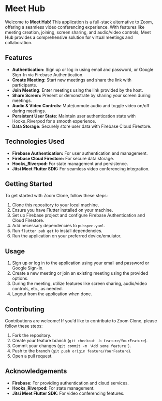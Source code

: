 # Meet Hub

Welcome to **Meet Hub**! This application is a full-stack alternative to Zoom, offering a seamless video conferencing experience. With features like meeting creation, joining, screen sharing, and audio/video controls, Meet Hub provides a comprehensive solution for virtual meetings and collaboration.

## Features

- **Authentication:** Sign up or log in using email and password, or Google Sign-In via Firebase Authentication.
- **Create Meeting:** Start new meetings and share the link with participants.
- **Join Meeting:** Enter meetings using the link provided by the host.
- **Share Screen:** Present or demonstrate by sharing your screen during meetings.
- **Audio & Video Controls:** Mute/unmute audio and toggle video on/off during meetings.
- **Persistent User State:** Maintain user authentication state with Hooks_Riverpod for a smooth experience.
- **Data Storage:** Securely store user data with Firebase Cloud Firestore.

## Technologies Used

- **Firebase Authentication:** For user authentication and management.
- **Firebase Cloud Firestore:** For secure data storage.
- **Hooks_Riverpod:** For state management and persistence.
- **Jitsi Meet Flutter SDK:** For seamless video conferencing integration.


## Getting Started

To get started with Zoom Clone, follow these steps:

1. Clone this repository to your local machine.
2. Ensure you have Flutter installed on your machine.
3. Set up Firebase project and configure Firebase Authentication and Cloud Firestore.
4. Add necessary dependencies to `pubspec.yaml`.
5. Run `flutter pub get` to install dependencies.
6. Run the application on your preferred device/emulator.

## Usage

1. Sign up or log in to the application using your email and password or Google Sign-In.
2. Create a new meeting or join an existing meeting using the provided options.
3. During the meeting, utilize features like screen sharing, audio/video controls, etc., as needed.
4. Logout from the application when done.

## Contributing

Contributions are welcome! If you'd like to contribute to Zoom Clone, please follow these steps:

1. Fork the repository.
2. Create your feature branch (`git checkout -b feature/YourFeature`).
3. Commit your changes (`git commit -m 'Add some feature'`).
4. Push to the branch (`git push origin feature/YourFeature`).
5. Open a pull request.

## Acknowledgements

- **Firebase**: For providing authentication and cloud services.
- **Hooks_Riverpod**: For state management.
- **Jitsi Meet Flutter SDK**: For video conferencing features.

